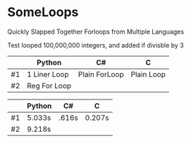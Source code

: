 # SomeLoops
Quickly Slapped Together Forloops from Multiple Languages

Test looped 100,000,000 integers, and added if divisble by 3

|     |    Python     |       C#      |      C      |   
| --- | ------------- | ------------- | ----------- |   
| #1  | 1 Liner Loop  | Plain ForLoop | Plain Loop  |   
| #2  | Reg For Loop  |               |             |   


|     |    Python     |       C#      |      C      |   
| --- | ------------- | ------------- | ----------- |   
| #1  | 5.033s        | .616s         | 0.207s      |   
| #2  | 9.218s        |               |             |   
